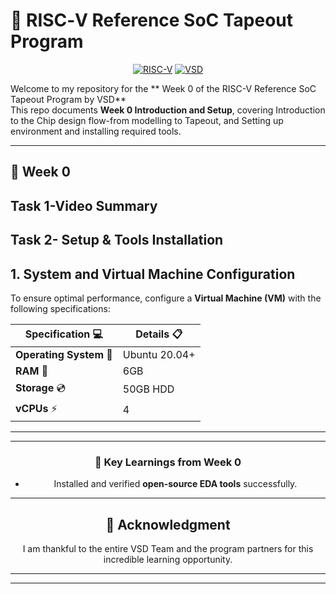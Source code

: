 # 🚀 RISC‑V Reference SoC Tapeout Program 
<div align="center">

[![RISC-V](https://img.shields.io/badge/RISC--V-Tapeout-blue?style=for-the-badge&logo=riscv)](https://riscv.org/)
[![VSD](https://img.shields.io/badge/VSD-Program-orange?style=for-the-badge)](https://vsdiat.vlsisystemdesign.com/)

</div>

Welcome to my repository for the ** Week 0 of the RISC-V Reference SoC Tapeout Program by VSD**   
This repo documents **Week 0 Introduction and Setup**, covering Introduction to the Chip design flow-from modelling to Tapeout, and Setting up environment and installing required tools.  

---

## 📅 Week 0 
## Task 1-Video Summary
## Task 2- Setup & Tools Installation 
##  **1. System and Virtual Machine Configuration**

To ensure optimal performance,  configure a **Virtual Machine (VM)** with the following specifications:

<div align="center">

| **Specification** 💻    | **Details** 📋          |
|-----------------------|-----------------------|
| **Operating System** 🐧  | Ubuntu 20.04+         |
| **RAM** 💾               | 6GB                   |
| **Storage** 💿           | 50GB HDD              |
| **vCPUs** ⚡             | 4                     |

---


---

### 🌟 Key Learnings from Week 0  
- Installed and verified **open-source EDA tools** successfully.

---

## 🙏 Acknowledgment  

I am thankful to the entire VSD Team and the program partners for this incredible learning opportunity.  
 

--- 

---
